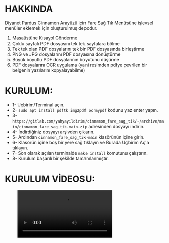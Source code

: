 # HAKKINDA
Diyanet Pardus Cinnamon Arayüzü için Fare Sağ Tık Menüsüne işlevsel menüler eklemek için oluşturulmuş depodur.
1) Masaüstüne Kısayol Gönderme
2) Çoklu sayfalı PDF dosyasını tek tek sayfalara bölme
3) Tek tek olan PDF dosyalarını tek bir PDF dosyasında birleştirme
4) PNG ve JPG dosyalarını PDF dosyasına dönüştürme
5) Büyük boyutlu PDF dosyalarının boyutunu düşürme
6) PDF dosyalarını OCR uygulama (yani resimden pdfye çevrilen bir belgenin yazılarını kopyalayabilme)

# KURULUM:
* 1- Uçbirim/Terminal açın.
* 2- `sudo apt install pdftk img2pdf ocrmypdf` kodunu yaz enter yapın.
* 3- `https://gitlab.com/yahyayildirim/cinnamon_fare_sag_tik/-/archive/main/cinnamon_fare_sag_tik-main.zip` adresinden dosyayı indirin.
* 4- İndirdiğiniz dosyayı arşivden çıkarın.
* 5- Ardından `cinnamon_fare_sag_tik-main` klasörünün içine girin.
* 6- Klasörün içine boş bir yere sağ tıklayın ve Burada Uçbirim Aç'a tıklayın.
* 7- Son olarak açılan terminalde `make install` komutunu çalıştırın.
* 8- Kurulum başarılı bir şekilde tamamlanmıştır.


# KURULUM VİDEOSU:
<!-- blank line -->
<figure class="video_container">
  <video controls="true" allowfullscreen="true"
    <source src="https://gitlab.com/yahyayildirim/cinnamon_fare_sag_tik/-/raw/main/4_5769359895757326891.webm" type="video/webm">
  </video>
</figure>
<!-- blank line -->
